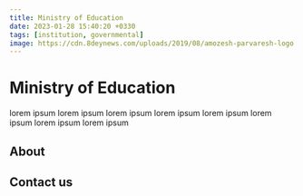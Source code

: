 ```yaml
---
title: Ministry of Education
date: 2023-01-28 15:40:20 +0330
tags: [institution, governmental]
image: https://cdn.8deynews.com/uploads/2019/08/amozesh-parvaresh-logo.png
---
```


# Ministry of Education
lorem ipsum lorem ipsum lorem ipsum lorem ipsum lorem ipsum lorem ipsum lorem ipsum lorem ipsum 

## About

## Contact us